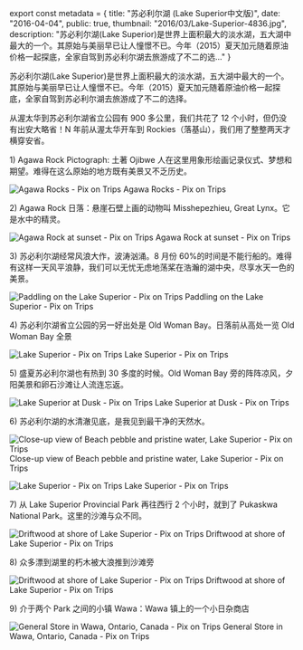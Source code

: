 export const metadata = { title: "苏必利尔湖 (Lake Superior中文版)", date: "2016-04-04", public: true, thumbnail: "2016/03/Lake-Superior-4836.jpg", description: "苏必利尔湖(Lake Superior)是世界上面积最大的淡水湖，五大湖中最大的一个。其原始与美丽早已让人憧憬不已。今年（2015）夏天加元随着原油价格一起探底，全家自驾到苏必利尔湖去旅游成了不二的选..." }

苏必利尔湖(Lake Superior)是世界上面积最大的淡水湖，五大湖中最大的一个。其原始与美丽早已让人憧憬不已。今年（2015）夏天加元随着原油价格一起探底，全家自驾到苏必利尔湖去旅游成了不二的选择。

从渥太华到苏必利尔湖省立公园有 900 多公里，我们共花了 12 个小时，但仍没有出安大略省！N 年前从渥太华开车到 Rockies（落基山），我们用了整整两天才横穿安省。

1\) Agawa Rock Pictograph: 土著 Ojibwe 人在这里用象形绘画记录仪式、梦想和期望。难得在这么原始的地方既有美景又不乏历史。

![Agawa Rocks - Pix on Trips](http://pixontrips.com/wp-content/uploads/2016/03/Agawa-Rocks.jpg) Agawa Rocks - Pix on Trips

2\) Agawa Rock 日落：悬崖石壁上画的动物叫 Misshepezhieu, Great Lynx。它是水中的精灵。

![Agawa Rock at sunset - Pix on Trips](http://pixontrips.com/wp-content/uploads/2016/03/Agawa-Rock-at-sunset.jpg) Agawa Rock at sunset - Pix on Trips

3\) 苏必利尔湖经常风浪大作，波涛汹涌。8 月份 60%的时间是不能行船的。难得有这样一天风平浪静，我们可以无忧无虑地荡桨在浩瀚的湖中央，尽享水天一色的美景。

![Paddling on the Lake Superior - Pix on Trips](http://pixontrips.com/wp-content/uploads/2016/02/Paddling-on-the-Lake-Superior-1981.jpg) Paddling on the Lake Superior - Pix on Trips

4\) 苏必利尔湖省立公园的另一好出处是 Old Woman Bay。日落前从高处一览 Old Woman Bay 全景

![Lake Superior - Pix on Trips](http://pixontrips.com/wp-content/uploads/2016/03/Lake-Superior-2.jpg) Lake Superior - Pix on Trips

5\) 盛夏苏必利尔湖也有热到 30 多度的时候。Old Woman Bay 旁的阵阵凉风，夕阳美景和卵石沙滩让人流连忘返。

![Lake Superior at Dusk - Pix on Trips](http://pixontrips.com/wp-content/uploads/2016/03/Lake-Superior-at-Dusk-4808.jpg) Lake Superior at Dusk - Pix on Trips

6\) 苏必利尔湖的水清澈见底，是我见到最干净的天然水。

![Close-up view of Beach pebble and pristine water, Lake Superior - Pix on Trips](http://pixontrips.com/wp-content/uploads/2016/06/Close-up-view-of-Beach-pebble-and-pristine-water-Lake-Superior.jpg) Close-up view of Beach pebble and pristine water, Lake Superior - Pix on Trips

![Lake Superior - Pix on Trips](http://pixontrips.com/wp-content/uploads/2016/06/Lake-Superior.jpg) Lake Superior - Pix on Trips

7\) 从 Lake Superior Provincial Park 再往西行 2 个小时，就到了 Pukaskwa National Park。这里的沙滩与众不同。

![Driftwood at shore of Lake Superior - Pix on Trips](http://pixontrips.com/wp-content/uploads/2016/03/Driftwood-at-shore-of-Lake-Superior.jpg) Driftwood at shore of Lake Superior - Pix on Trips

8\) 众多漂到湖里的朽木被大浪推到沙滩旁

![Driftwood at shore of Lake Superior - Pix on Trips](http://pixontrips.com/wp-content/uploads/2016/06/Driftwood-at-shore-of-Lake-Superior.jpg) Driftwood at shore of Lake Superior - Pix on Trips

9\) 介于两个 Park 之间的小镇 Wawa：Wawa 镇上的一个小日杂商店

![General Store in Wawa, Ontario, Canada - Pix on Trips](http://pixontrips.com/wp-content/uploads/2016/06/General-Store-in-Wawa-Ontario-Canada.jpg) General Store in Wawa, Ontario, Canada - Pix on Trips
